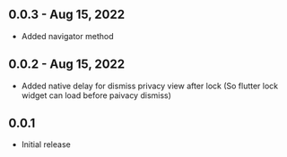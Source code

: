 ## 0.0.3 - Aug 15, 2022

- Added navigator method

## 0.0.2 - Aug 15, 2022

- Added native delay for dismiss privacy view after lock (So flutter lock widget can load before paivacy dismiss)

## 0.0.1

- Initial release
